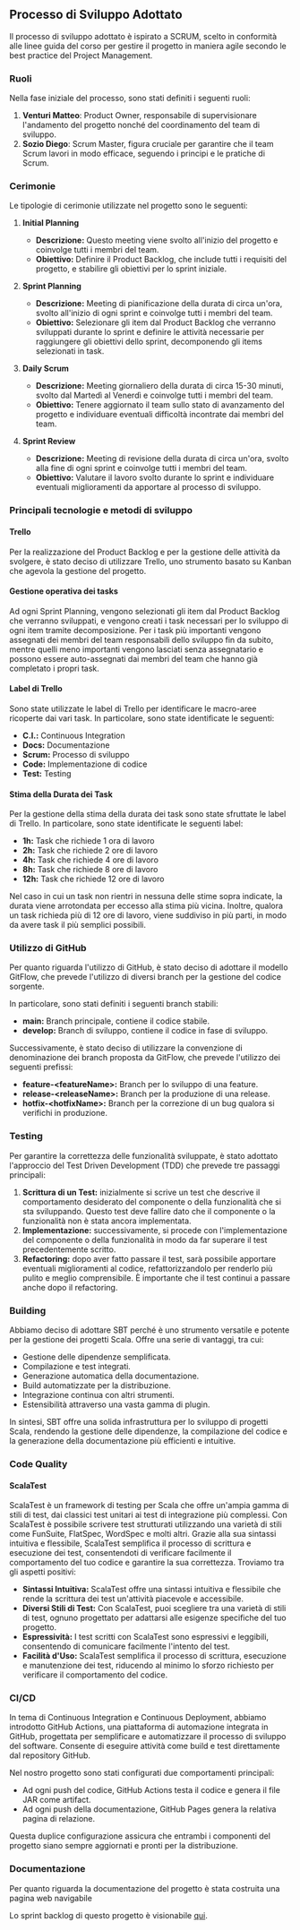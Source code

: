 ## Processo di Sviluppo Adottato

Il processo di sviluppo adottato è ispirato a SCRUM, scelto in conformità alle linee guida del corso per gestire il progetto in maniera agile secondo le best practice del Project Management.

### Ruoli

Nella fase iniziale del processo, sono stati definiti i seguenti ruoli:

1. **Venturi Matteo**: Product Owner, responsabile di supervisionare l'andamento del progetto nonché del coordinamento del team di sviluppo.
2. **Sozio Diego**: Scrum Master, figura cruciale per garantire che il team Scrum lavori in modo efficace, seguendo i principi e le pratiche di Scrum.

### Cerimonie

Le tipologie di cerimonie utilizzate nel progetto sono le seguenti:

1. **Initial Planning**
    - **Descrizione:** Questo meeting viene svolto all'inizio del progetto e coinvolge tutti i membri del team.
    - **Obiettivo:** Definire il Product Backlog, che include tutti i requisiti del progetto, e stabilire gli obiettivi per lo sprint iniziale.

2. **Sprint Planning**
    - **Descrizione:** Meeting di pianificazione della durata di circa un'ora, svolto all'inizio di ogni sprint e coinvolge tutti i membri del team.
    - **Obiettivo:** Selezionare gli item dal Product Backlog che verranno sviluppati durante lo sprint e definire le attività necessarie per raggiungere gli obiettivi dello sprint, decomponendo gli items selezionati in task.

3. **Daily Scrum**
    - **Descrizione:** Meeting giornaliero della durata di circa 15-30 minuti, svolto dal Martedì al Venerdì e coinvolge tutti i membri del team.
    - **Obiettivo:** Tenere aggiornato il team sullo stato di avanzamento del progetto e individuare eventuali difficoltà incontrate dai membri del team.

4. **Sprint Review**
    - **Descrizione:** Meeting di revisione della durata di circa un'ora, svolto alla fine di ogni sprint e coinvolge tutti i membri del team.
    - **Obiettivo:** Valutare il lavoro svolto durante lo sprint e individuare eventuali miglioramenti da apportare al processo di sviluppo.

### Principali tecnologie e metodi di sviluppo

#### Trello

Per la realizzazione del Product Backlog e per la gestione delle attività da svolgere, è stato deciso di utilizzare Trello, uno strumento basato su Kanban che agevola la gestione del progetto.

#### Gestione operativa dei tasks

Ad ogni Sprint Planning, vengono selezionati gli item dal Product Backlog che verranno sviluppati, e vengono creati i task necessari per lo sviluppo di ogni item tramite decomposizione. Per i task più importanti vengono assegnati dei membri del team responsabili dello sviluppo fin da subito, mentre quelli meno importanti vengono lasciati senza assegnatario e possono essere auto-assegnati dai membri del team che hanno già completato i propri task.

#### Label di Trello

Sono state utilizzate le label di Trello per identificare le macro-aree ricoperte dai vari task. In particolare, sono state identificate le seguenti:

- **C.I.:** Continuous Integration
- **Docs:** Documentazione
- **Scrum:** Processo di sviluppo
- **Code:** Implementazione di codice
- **Test:** Testing

#### Stima della Durata dei Task

Per la gestione della stima della durata dei task sono state sfruttate le label di Trello. In particolare, sono state identificate le seguenti label:

- **1h:** Task che richiede 1 ora di lavoro
- **2h:** Task che richiede 2 ore di lavoro
- **4h:** Task che richiede 4 ore di lavoro
- **8h:** Task che richiede 8 ore di lavoro
- **12h:** Task che richiede 12 ore di lavoro

Nel caso in cui un task non rientri in nessuna delle stime sopra indicate, la durata viene arrotondata per eccesso alla stima più vicina. Inoltre, qualora un task richieda più di 12 ore di lavoro, viene suddiviso in più parti, in modo da avere task il più semplici possibili.

### Utilizzo di GitHub

Per quanto riguarda l'utilizzo di GitHub, è stato deciso di adottare il modello GitFlow, che prevede l'utilizzo di diversi branch per la gestione del codice sorgente.

In particolare, sono stati definiti i seguenti branch stabili:

- **main:** Branch principale, contiene il codice stabile.
- **develop:** Branch di sviluppo, contiene il codice in fase di sviluppo.

Successivamente, è stato deciso di utilizzare la convenzione di denominazione dei branch proposta da GitFlow, che prevede l'utilizzo dei seguenti prefissi:

- **feature-\<featureName\>:** Branch per lo sviluppo di una feature.
- **release-\<releaseName\>:** Branch per la produzione di una release.
- **hotfix-\<hotfixName\>:** Branch per la correzione di un bug qualora si verifichi in produzione.

### Testing

Per garantire la correttezza delle funzionalità sviluppate, è stato adottato l'approccio del Test Driven Development (TDD) che prevede tre passaggi principali:

1. **Scrittura di un Test:** inizialmente si scrive un test che descrive il comportamento desiderato del componente o della funzionalità che si sta sviluppando. Questo test deve fallire dato che il componente o la funzionalità non è stata ancora implementata.
2. **Implementazione:** successivamente, si procede con l'implementazione del componente o della funzionalità in modo da far superare il test precedentemente scritto.
3. **Refactoring:** dopo aver fatto passare il test, sarà possibile apportare eventuali miglioramenti al codice, refattorizzandolo per renderlo più pulito e meglio comprensibile. È importante che il test continui a passare anche dopo il refactoring.

### Building

Abbiamo deciso di adottare SBT perché è uno strumento versatile e potente per la gestione dei progetti Scala. Offre una serie di vantaggi, tra cui:

- Gestione delle dipendenze semplificata.
- Compilazione e test integrati.
- Generazione automatica della documentazione.
- Build automatizzate per la distribuzione.
- Integrazione continua con altri strumenti.
- Estensibilità attraverso una vasta gamma di plugin.

In sintesi, SBT offre una solida infrastruttura per lo sviluppo di progetti Scala, rendendo la gestione delle dipendenze, la compilazione del codice e la generazione della documentazione più efficienti e intuitive.

### Code Quality

#### ScalaTest

ScalaTest è un framework di testing per Scala che offre un'ampia gamma di stili di test, dai classici test unitari ai test di integrazione più complessi. Con ScalaTest è possibile scrivere test strutturati utilizzando una varietà di stili come FunSuite, FlatSpec, WordSpec e molti altri. Grazie alla sua sintassi intuitiva e flessibile, ScalaTest semplifica il processo di scrittura e esecuzione dei test, consentendoti di verificare facilmente il comportamento del tuo codice e garantire la sua correttezza. Troviamo tra gli aspetti positivi:

- **Sintassi Intuitiva:** ScalaTest offre una sintassi intuitiva e flessibile che rende la scrittura dei test un'attività piacevole e accessibile.
- **Diversi Stili di Test:** Con ScalaTest, puoi scegliere tra una varietà di stili di test, ognuno progettato per adattarsi alle esigenze specifiche del tuo progetto.
- **Espressività:** I test scritti con ScalaTest sono espressivi e leggibili, consentendo di comunicare facilmente l'intento del test.
- **Facilità d'Uso:** ScalaTest semplifica il processo di scrittura, esecuzione e manutenzione dei test, riducendo al minimo lo sforzo richiesto per verificare il comportamento del codice.

### CI/CD

In tema di Continuous Integration e Continuous Deployment, abbiamo introdotto GitHub Actions, una piattaforma di automazione integrata in GitHub, progettata per semplificare e automatizzare il processo di sviluppo del software. Consente di eseguire attività come build e test direttamente dal repository GitHub.

Nel nostro progetto sono stati configurati due comportamenti principali:

- Ad ogni push del codice, GitHub Actions testa il codice e genera il file JAR come artifact.
- Ad ogni push della documentazione, GitHub Pages genera la relativa pagina di relazione.
  
Questa duplice configurazione assicura che entrambi i componenti del progetto siano sempre aggiornati e pronti per la distribuzione.

### Documentazione

Per quanto riguarda la documentazione del progetto è stata costruita una pagina web navigabile

Lo sprint backlog di questo progetto è visionabile [qui](process/sprint-backlog.md).
